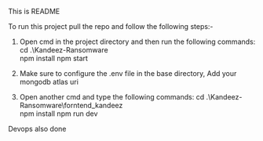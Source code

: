 This is README


To run this project pull the repo and follow the following steps:-

1. Open cmd in the project directory and then run the following commands:
cd .\Kandeez-Ransomware\
npm install
npm start

2. Make sure to configure the .env file in the base directory, Add your mongodb atlas uri

3. Open another cmd and type the following commands:
cd .\Kandeez-Ransomware\forntend_kandeez\
npm install
npm run dev

Devops also done
